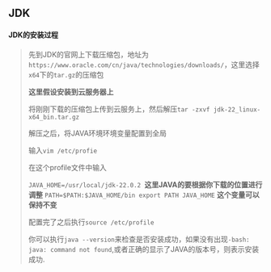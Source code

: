 ## JDK

#### JDK的安装过程

> 先到JDK的官网上下载压缩包，地址为```https://www.oracle.com/cn/java/technologies/downloads/```，这里选择`x64`下的`tar.gz`的压缩包
>
>**这里假设安装到云服务器上**
>
>将刚刚下载的压缩包上传到云服务上，然后解压```tar -zxvf jdk-22_linux-x64_bin.tar.gz```
>
>解压之后，将JAVA环境环境变量配置到全局
>
>输入```vim /etc/profie```
>
>在这个profile文件中输入
>
>```JAVA_HOME=/usr/local/jdk-22.0.2 ```**这里JAVA的要根据你下载的位置进行调整**
>```PATH=$PATH:$JAVA_HOME/bin export PATH JAVA_HOME``` **这个变量可以保持不变**
>
>配置完了之后执行```source /etc/profile```
>
>你可以执行```java --version```来检查是否安装成功，如果没有出现```-bash: java: command not found```,或者正确的显示了JAVA的版本号，则表示安装成功.